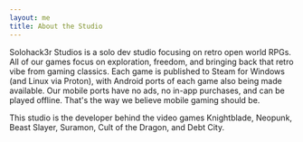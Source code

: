 ```yaml
---
layout: me
title: About the Studio
---
```


Solohack3r Studios is a solo dev studio focusing on retro open world RPGs. All of our games focus on exploration, freedom, and bringing back that retro vibe from gaming classics. Each game is published to Steam for Windows (and Linux via Proton), with Android ports of each game also being made available. Our mobile ports have no ads, no in-app purchases, and can be played offline. That's the way we believe mobile gaming should be.

This studio is the developer behind the video games Knightblade, Neopunk, Beast Slayer, Suramon, Cult of the Dragon, and Debt City.